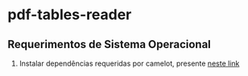 # pdf-tables-reader

## Requerimentos de Sistema Operacional
1. Instalar dependências requeridas por camelot, presente [neste link](https://camelot-py.readthedocs.io/en/master/user/install-deps.html#install-deps)